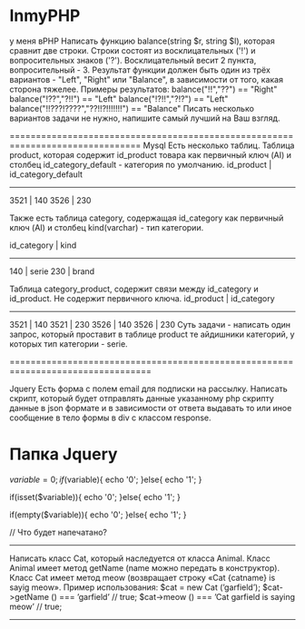 # InmyPHP
у меня вPHP
Написать функцию balance(string $r, string $l), которая сравнит две строки.
Строки состоят из восклицательных ('!') и вопросительных знаков ('?'). Восклицательный весит 2 пункта, вопросительный - 3.
Результат функции должен быть один из трёх вариантов - "Left", "Right" или "Balance", в зависимости от того, какая сторона тяжелее. 
Примеры результатов:
balance("!!","??") == "Right"
balance("!??","?!!") == "Left"
balance("!?!!","?!?") == "Left"
balance("!!???!????","??!!?!!!!!!!") == "Balance"
Писать несколько вариантов задачи не нужно, напишите самый лучший на Ваш взгляд.


===============================================================================
Mysql
Есть несколько таблиц. 
Таблица product, которая содержит id_product товара как первичный ключ (AI) и столбец id_category_default - категория по умолчанию.
id_product   |   id_category_default
____________________________________
3521		 |   140
3526		 |	 230

Также есть таблица category, содержащая id_category как первичный ключ (AI) и столбец kind(varchar) - тип категории.

id_category  | 	 kind
____________________________________
140			 |	 serie
230			 |	 brand

Таблица category_product, содержит связи между id_category и id_product. Не содержит первичного ключа.
id_product   |   id_category
_____________________________________
3521         |   140
3521         |   230
3526         |   140
3526         |   230
Суть задачи - написать один запрос, который проставит в таблице product те айдишники категорий, у которых тип категории - serie.


=================================================================================

Jquery
Есть форма с полем email для подписки на рассылку. Написать скрипт, который будет отправлять данные 
указанному php скрипту данные в json формате и в зависимости от ответа выдавать
то или иное сообщение в тело формы в div с классом response.

Папка Jquery
=========================================
$variable = 0;
if($variable){
    echo '0';
}else{
    echo '1';
}

if(isset($variable)){
    echo '0';
}else{
    echo '1';
}

if(empty($variable)){
    echo '0';
}else{
    echo '1';
}


// Что будет напечатано? 

____________________________________________

Написать класс Cat, который наследуется от класcа Animal. Класс Animal имеет метод getName (name можно передать в конструктор). Класс Cat имеет метод meow (возвращает строку «Cat {catname} is sayig meow».
Пример использования:
$cat = new Cat (’garfield’);
$cat->getName () === ’garfield’ // true;
$cat->meow () === ’Cat garfield is saying meow’ // true;



__________________________________







